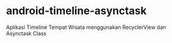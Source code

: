 # android-timeline-asynctask
Aplikasi Timeline Tempat Wisata menggunakan RecyclerView dan Asynctask Class
